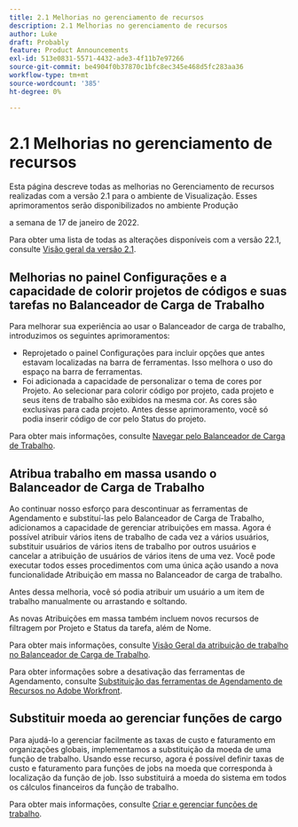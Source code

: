 ```yaml
---
title: 2.1 Melhorias no gerenciamento de recursos
description: 2.1 Melhorias no gerenciamento de recursos
author: Luke
draft: Probably
feature: Product Announcements
exl-id: 513e0831-5571-4432-ade3-4f11b7e97266
source-git-commit: be4904f0b37870c1bfc8ec345e468d5fc283aa36
workflow-type: tm+mt
source-wordcount: '385'
ht-degree: 0%

---
```


# 2.1 Melhorias no gerenciamento de recursos

Esta página descreve todas as melhorias no Gerenciamento de recursos realizadas com a versão 2.1 para o ambiente de Visualização. Esses aprimoramentos serão disponibilizados no ambiente Produção

<!--
<MadCap:conditionalText data-mc-conditions="QuicksilverOrClassic.Draft mode">
in January 2022
</MadCap:conditionalText>
-->

a semana de 17 de janeiro de 2022.

Para obter uma lista de todas as alterações disponíveis com a versão 22.1, consulte [Visão geral da versão 2.1](../../../product-announcements/product-releases/22.1-release-activity/22-1-release-overview.md).

## Melhorias no painel Configurações e a capacidade de colorir projetos de códigos e suas tarefas no Balanceador de Carga de Trabalho

Para melhorar sua experiência ao usar o Balanceador de carga de trabalho, introduzimos os seguintes aprimoramentos:

* Reprojetado o painel Configurações para incluir opções que antes estavam localizadas na barra de ferramentas. Isso melhora o uso do espaço na barra de ferramentas.
* Foi adicionada a capacidade de personalizar o tema de cores por Projeto. Ao selecionar para colorir código por projeto, cada projeto e seus itens de trabalho são exibidos na mesma cor. As cores são exclusivas para cada projeto. Antes desse aprimoramento, você só podia inserir código de cor pelo Status do projeto.

Para obter mais informações, consulte [Navegar pelo Balanceador de Carga de Trabalho](../../../resource-mgmt/workload-balancer/navigate-the-workload-balancer.md).

## Atribua trabalho em massa usando o Balanceador de Carga de Trabalho

Ao continuar nosso esforço para descontinuar as ferramentas de Agendamento e substituí-las pelo Balanceador de Carga de Trabalho, adicionamos a capacidade de gerenciar atribuições em massa. Agora é possível atribuir vários itens de trabalho de cada vez a vários usuários, substituir usuários de vários itens de trabalho por outros usuários e cancelar a atribuição de usuários de vários itens de uma vez. Você pode executar todos esses procedimentos com uma única ação usando a nova funcionalidade Atribuição em massa no Balanceador de carga de trabalho.

Antes dessa melhoria, você só podia atribuir um usuário a um item de trabalho manualmente ou arrastando e soltando.

As novas Atribuições em massa também incluem novos recursos de filtragem por Projeto e Status da tarefa, além de Nome.

Para obter mais informações, consulte [Visão Geral da atribuição de trabalho no Balanceador de Carga de Trabalho](../../../resource-mgmt/workload-balancer/assign-work-in-workload-balancer.md).

Para obter informações sobre a desativação das ferramentas de Agendamento, consulte [Substituição das ferramentas de Agendamento de Recursos no Adobe Workfront](../../../resource-mgmt/resource-mgmt-overview/deprecate-resource-scheduling.md).

## Substituir moeda ao gerenciar funções de cargo

Para ajudá-lo a gerenciar facilmente as taxas de custo e faturamento em organizações globais, implementamos a substituição da moeda de uma função de trabalho. Usando esse recurso, agora é possível definir taxas de custo e faturamento para funções de jobs na moeda que corresponda à localização da função de job. Isso substituirá a moeda do sistema em todos os cálculos financeiros da função de trabalho.

Para obter mais informações, consulte [Criar e gerenciar funções de trabalho](../../../administration-and-setup/set-up-workfront/organizational-setup/create-manage-job-roles.md).

